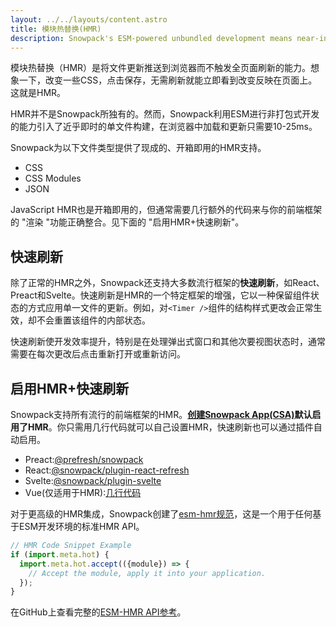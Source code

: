```yaml
---
layout: ../../layouts/content.astro
title: 模块热替换(HMR)
description: Snowpack's ESM-powered unbundled development means near-instant single file builds that only take 10-25ms to load and update in the browser.
---
```


模块热替换（HMR）是将文件更新推送到浏览器而不触发全页面刷新的能力。想象一下，改变一些CSS，点击保存，无需刷新就能立即看到改变反映在页面上。这就是HMR。

HMR并不是Snowpack所独有的。然而，Snowpack利用ESM进行非打包式开发的能力引入了近乎即时的单文件构建，在浏览器中加载和更新只需要10-25ms。

Snowpack为以下文件类型提供了现成的、开箱即用的HMR支持。

- CSS
- CSS Modules
- JSON

JavaScript HMR也是开箱即用的，但通常需要几行额外的代码来与你的前端框架的 "渲染 "功能正确整合。见下面的 "启用HMR+快速刷新"。

## 快速刷新

除了正常的HMR之外，Snowpack还支持大多数流行框架的**快速刷新**，如React、Preact和Svelte。快速刷新是HMR的一个特定框架的增强，它以一种保留组件状态的方式应用单一文件的更新。例如，对`<Timer />`组件的结构样式更改会正常生效，却不会重置该组件的内部状态。

快速刷新使开发效率提升，特别是在处理弹出式窗口和其他次要视图状态时，通常需要在每次更改后点击重新打开或重新访问。

## 启用HMR+快速刷新

Snowpack支持所有流行的前端框架的HMR。**[创建Snowpack App(CSA)](https://github.com/snowpackjs/snowpack/blob/main/create-snowpack-app)默认启用了HMR**。你只需用几行代码就可以自己设置HMR，快速刷新也可以通过插件自动启用。

- Preact:[@prefresh/snowpack](https://www.npmjs.com/package/@prefresh/snowpack)
- React:[@snowpack/plugin-react-refresh](https://www.npmjs.com/package/@snowpack/plugin-react-refresh)
- Svelte:[@snowpack/plugin-svelte](https://www.npmjs.com/package/@snowpack/plugin-svelte)
- Vue(仅适用于HMR):[几行代码](https://github.com/snowpackjs/snowpack/blob/main/create-snowpack-app/app-template-vue/src/index.js#L7-L14)

对于更高级的HMR集成，Snowpack创建了[esm-hmr规范](https://github.com/snowpackjs/esm-hmr)，这是一个用于任何基于ESM开发环境的标准HMR API。

```js
// HMR Code Snippet Example
if (import.meta.hot) {
  import.meta.hot.accept(({module}) => {
    // Accept the module, apply it into your application.
  });
}
```

在GitHub上查看完整的[ESM-HMR API参考](https://github.com/snowpackjs/esm-hmr)。
